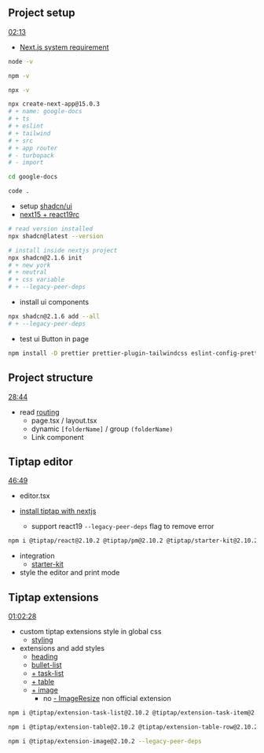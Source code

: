 ## Project setup

[02:13](https://www.youtube.com/watch?v=gq2bbDmSokU&t=133s)

- [Next.js system requirement](https://nextjs.org/docs/app/getting-started/installation#system-requirements)

```zsh
node -v

npm -v

npx -v

npx create-next-app@15.0.3
# + name: google-docs
# + ts
# + eslint
# + tailwind
# + src
# + app router
# - turbopack
# - import

cd google-docs

code .
```

- setup [shadcn/ui](https://ui.shadcn.com/docs/installation/next)
- [next15 + react19rc](https://ui.shadcn.com/docs/react-19)

```zsh
# read version installed
npx shadcn@latest --version

# install inside nextjs project
npx shadcn@2.1.6 init
# + new york
# + neutral
# + css variable
# + --legacy-peer-deps
```

- install ui components

```zsh
npx shadcn@2.1.6 add --all
# + --legacy-peer-deps
```

- test ui Button in page

```zsh
npm install -D prettier prettier-plugin-tailwindcss eslint-config-prettier --legacy-peer-deps
```
## Project structure 

[28:44](https://www.youtube.com/watch?v=gq2bbDmSokU&t=1724s)  

- read [routing](https://nextjs.org/docs/app/building-your-application/routing)
  - page.tsx / layout.tsx
  - dynamic `[folderName]` / group `(folderName)`
  - Link component

## Tiptap editor

[46:49](https://www.youtube.com/watch?v=gq2bbDmSokU&t=2809s)

- editor.tsx

- [install tiptap with nextjs](https://tiptap.dev/docs/editor/getting-started/install/nextjs)
  - support react19 `--legacy-peer-deps` flag to remove error

```zsh
npm i @tiptap/react@2.10.2 @tiptap/pm@2.10.2 @tiptap/starter-kit@2.10.2 --legacy-peer-deps
```

- integration
  - [starter-kit](https://tiptap.dev/docs/editor/extensions/functionality/starterkit)
- style the editor and print mode

## Tiptap extensions

[01:02:28](https://www.youtube.com/watch?v=gq2bbDmSokU&t=3748s)  

- custom tiptap extensions style in global css
  - [styling](https://tiptap.dev/docs/editor/getting-started/style-editor)
- extensions and add styles
  - [heading](https://tiptap.dev/docs/editor/extensions/nodes/heading)
  - [bullet-list](https://tiptap.dev/docs/editor/extensions/nodes/bullet-list)
  - [+ task-list](https://tiptap.dev/docs/editor/extensions/nodes/task-list)
  - [+ table](https://tiptap.dev/docs/editor/extensions/nodes/table)
  - [+ image](https://tiptap.dev/docs/editor/extensions/nodes/image)
    - no [- ImageResize](https://www.npmjs.com/package/tiptap-extension-resize-image) non official extension

```zsh
npm i @tiptap/extension-task-list@2.10.2 @tiptap/extension-task-item@2.10.2 --legacy-peer-deps

npm i @tiptap/extension-table@2.10.2 @tiptap/extension-table-row@2.10.2 @tiptap/extension-table-header@2.10.2 @tiptap/extension-table-cell@2.10.2 --legacy-peer-deps

npm i @tiptap/extension-image@2.10.2 --legacy-peer-deps
```